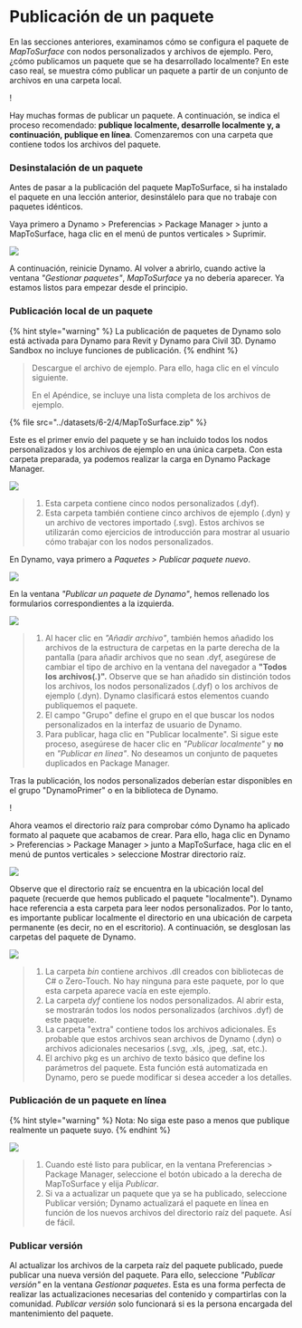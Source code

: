 # Publicación de un paquete

En las secciones anteriores, examinamos cómo se configura el paquete de _MapToSurface_ con nodos personalizados y archivos de ejemplo. Pero, ¿cómo publicamos un paquete que se ha desarrollado localmente? En este caso real, se muestra cómo publicar un paquete a partir de un conjunto de archivos en una carpeta local.

\![](<../images/6-2/3/develop package - custom nodes 01 (1) (6).jpg>)

Hay muchas formas de publicar un paquete. A continuación, se indica el proceso recomendado: **publique localmente, desarrolle localmente y, a continuación, publique en línea**. Comenzaremos con una carpeta que contiene todos los archivos del paquete.

### Desinstalación de un paquete

Antes de pasar a la publicación del paquete MapToSurface, si ha instalado el paquete en una lección anterior, desinstálelo para que no trabaje con paquetes idénticos.

Vaya primero a Dynamo > Preferencias > Package Manager > junto a MapToSurface, haga clic en el menú de puntos verticales > Suprimir.

![](../images/6-2/4/publishapackage-deletepackage.jpg)

A continuación, reinicie Dynamo. Al volver a abrirlo, cuando active la ventana _"Gestionar paquetes"_, _MapToSurface_ ya no debería aparecer. Ya estamos listos para empezar desde el principio.

### Publicación local de un paquete

{% hint style="warning" %} La publicación de paquetes de Dynamo solo está activada para Dynamo para Revit y Dynamo para Civil 3D. Dynamo Sandbox no incluye funciones de publicación. {% endhint %}

> Descargue el archivo de ejemplo. Para ello, haga clic en el vínculo siguiente.
>
> En el Apéndice, se incluye una lista completa de los archivos de ejemplo.

{% file src="../datasets/6-2/4/MapToSurface.zip" %}

Este es el primer envío del paquete y se han incluido todos los nodos personalizados y los archivos de ejemplo en una única carpeta. Con esta carpeta preparada, ya podemos realizar la carga en Dynamo Package Manager.

![](../images/6-2/4/publishapackage-publishlocally01.jpg)

> 1. Esta carpeta contiene cinco nodos personalizados (.dyf).
> 2. Esta carpeta también contiene cinco archivos de ejemplo (.dyn) y un archivo de vectores importado (.svg). Estos archivos se utilizarán como ejercicios de introducción para mostrar al usuario cómo trabajar con los nodos personalizados.

En Dynamo, vaya primero a _Paquetes > Publicar paquete nuevo_.

![](../images/6-2/4/publishapackage-publishlocally02.jpg)

En la ventana _"Publicar un paquete de Dynamo"_, hemos rellenado los formularios correspondientes a la izquierda.

![](../images/6-2/4/publishapackage-publishlocally03.jpg)

> 1. Al hacer clic en _"Añadir archivo"_, también hemos añadido los archivos de la estructura de carpetas en la parte derecha de la pantalla (para añadir archivos que no sean .dyf, asegúrese de cambiar el tipo de archivo en la ventana del navegador a **"Todos los archivos(**_**.**_**)".** Observe que se han añadido sin distinción todos los archivos, los nodos personalizados (.dyf) o los archivos de ejemplo (.dyn). Dynamo clasificará estos elementos cuando publiquemos el paquete.
> 2. El campo "Grupo" define el grupo en el que buscar los nodos personalizados en la interfaz de usuario de Dynamo.
> 3. Para publicar, haga clic en "Publicar localmente". Si sigue este proceso, asegúrese de hacer clic en _"Publicar localmente"_ y **no** en _"Publicar en línea"_. No deseamos un conjunto de paquetes duplicados en Package Manager.

Tras la publicación, los nodos personalizados deberían estar disponibles en el grupo "DynamoPrimer" o en la biblioteca de Dynamo.

\![](<../images/6-2/3/develop package - install package 02 (1) (4).jpg>)

Ahora veamos el directorio raíz para comprobar cómo Dynamo ha aplicado formato al paquete que acabamos de crear. Para ello, haga clic en Dynamo > Preferencias > Package Manager > junto a MapToSurface, haga clic en el menú de puntos verticales > seleccione Mostrar directorio raíz.

![](../images/6-2/4/publishapackage-publishlocally05.jpg)

Observe que el directorio raíz se encuentra en la ubicación local del paquete (recuerde que hemos publicado el paquete "localmente"). Dynamo hace referencia a esta carpeta para leer nodos personalizados. Por lo tanto, es importante publicar localmente el directorio en una ubicación de carpeta permanente (es decir, no en el escritorio). A continuación, se desglosan las carpetas del paquete de Dynamo.

![](../images/6-2/4/publishapackage-publishlocally06.jpg)

> 1. La carpeta _bin_ contiene archivos .dll creados con bibliotecas de C# o Zero-Touch. No hay ninguna para este paquete, por lo que esta carpeta aparece vacía en este ejemplo.
> 2. La carpeta _dyf_ contiene los nodos personalizados. Al abrir esta, se mostrarán todos los nodos personalizados (archivos .dyf) de este paquete.
> 3. La carpeta "extra" contiene todos los archivos adicionales. Es probable que estos archivos sean archivos de Dynamo (.dyn) o archivos adicionales necesarios (.svg, .xls, .jpeg, .sat, etc.).
> 4. El archivo pkg es un archivo de texto básico que define los parámetros del paquete. Esta función está automatizada en Dynamo, pero se puede modificar si desea acceder a los detalles.

### Publicación de un paquete en línea

{% hint style="warning" %} Nota: No siga este paso a menos que publique realmente un paquete suyo. {% endhint %}

![](../images/6-2/4/publishapackage-publishonline01.jpg)

> 1. Cuando esté listo para publicar, en la ventana Preferencias > Package Manager, seleccione el botón ubicado a la derecha de MapToSurface y elija _Publicar_.
> 2. Si va a actualizar un paquete que ya se ha publicado, seleccione Publicar versión; Dynamo actualizará el paquete en línea en función de los nuevos archivos del directorio raíz del paquete. Así de fácil.

### Publicar versión

Al actualizar los archivos de la carpeta raíz del paquete publicado, puede publicar una nueva versión del paquete. Para ello, seleccione _"Publicar versión"_ en la ventana _Gestionar paquetes_. Esta es una forma perfecta de realizar las actualizaciones necesarias del contenido y compartirlas con la comunidad. _Publicar versión_ solo funcionará si es la persona encargada del mantenimiento del paquete.
